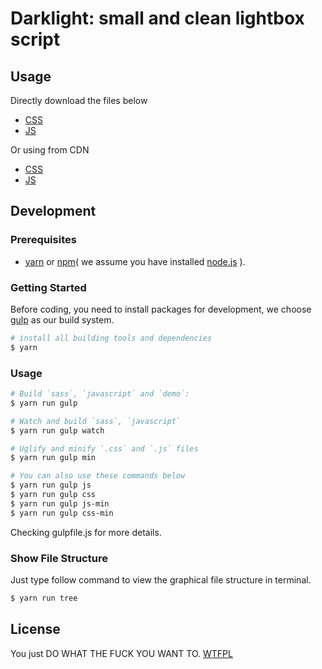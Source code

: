 # Darklight: small and clean lightbox script

## Usage

Directly download the files below
  - [CSS](https://raw.githubusercontent.com/akccakcctw/darklight/master/dist/darklight.min.css)
  - [JS](https://raw.githubusercontent.com/akccakcctw/darklight/master/dist/darklight.min.js)

Or using from CDN
  - [CSS](https://cdn.rawgit.com/akccakcctw/darklight/master/dist/darklight.min.css)
  - [JS](https://cdn.rawgit.com/akccakcctw/darklight/master/dist/darklight.min.js)

## Development

### Prerequisites

- [yarn](https://yarnpkg.com/) or [npm](https://www.npmjs.com/)( we assume you have installed [node.js](https://nodejs.org/en/) ).

### Getting Started

Before coding, you need to install packages for development, we choose [gulp](http://gulpjs.com/) as our build system.

```bash
# install all building tools and dependencies
$ yarn
```

### Usage

```bash
# Build `sass`, `javascript` and `demo`:
$ yarn run gulp

# Watch and build `sass`, `javascript`
$ yarn run gulp watch

# Uglify and minify `.css` and `.js` files
$ yarn run gulp min

# You can also use these commands below
$ yarn run gulp js
$ yarn run gulp css
$ yarn run gulp js-min
$ yarn run gulp css-min

```

Checking gulpfile.js for more details.

### Show File Structure

Just type follow command to view the graphical file structure in terminal.

```bash
$ yarn run tree
```

## License
You just DO WHAT THE FUCK YOU WANT TO. [WTFPL](https://github.com/akccakcctw/darklight/blob/master/LICENSE)

